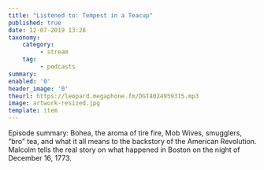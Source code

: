 ```yaml
---
title: "Listened to: Tempest in a Teacup"
published: true
date: 12-07-2019 13:28
taxonomy:
    category:
         - stream
    tag:
         - podcasts
summary:
enabled: '0'
header_image: '0'
theurl: https://leopard.megaphone.fm/DGT4024959315.mp3
image: artwork-resized.jpg
template: item
---
```

 
Episode summary: Bohea, the aroma of tire fire, Mob Wives, smugglers, “bro” tea, and what it all means to the backstory of the American Revolution. Malcolm tells the real story on what happened in Boston on the night of December 16, 1773.

